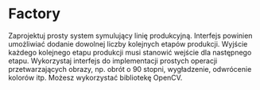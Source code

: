 # Factory
Zaprojektuj prosty system symulujący linię produkcyjną. Interfejs powinien
umożliwiać dodanie dowolnej liczby kolejnych etapów produkcji. Wyjście każdego
kolejnego etapu produkcji musi stanowić wejście dla następnego etapu. Wykorzystaj
interfejs do implementacji prostych operacji przetwarzających obrazy, np. obrót o 90
stopni, wygładzenie, odwrócenie kolorów itp. Możesz wykorzystać bibliotekę
OpenCV.
